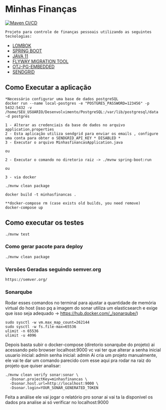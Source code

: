 # Minhas Finanças
[![Maven CI/CD](https://github.com/luizimcpi/minhasfinancas/actions/workflows/main.yml/badge.svg?branch=master)](https://github.com/luizimcpi/minhasfinancas/actions/workflows/main.yml)

```
Projeto para controle de finanças pessoais utilizando as seguintes tecnologias:
```
- [LOMBOK](https://projectlombok.org/)
- [SPRING BOOT](https://spring.io/projects/spring-boot)
- [JAVA 11](https://www.oracle.com/br/java/technologies/javase-jdk11-downloads.html)
- [FLYWAY MIGRATION TOOL](https://flywaydb.org/)
- [OTJ-PG-EMBEDDED](https://github.com/opentable/otj-pg-embedded)
- [SENDGRID](https://sendgrid.com/)


## Como Executar a aplicação

```
*Necessário configurar uma base de dados postgreSQL
docker run --name local-postgres -e "POSTGRES_PASSWORD=123456" -p 5432:5432 -v /home/SEU_USUARIO/Desenvolvimento/PostgreSQL:/var/lib/postgresql/data -d postgres

1 - Alterar as credenciais da base de dados no arquivo application.properties
2 - Esta aplicação utiliza sendgrid para enviar os emails , configure uma conta para obter o SENDGRID_API_KEY * DISABLED *
3 - Executar o arquivo MinhasfinancasApplication.java

ou 

2 - Executar o comando no diretorio raiz -> ./mvnw spring-boot:run

ou 

3 - via docker 

./mvnw clean package

docker build -t minhasfinancas .

**docker-compose rm (case exists old builds, you need remove)
docker-compose up
```

## Como executar os testes
```
./mvnw test
```

### Como gerar pacote para deploy 
```
./mvnw clean package
```

### Versões Geradas seguindo semver.org

```
https://semver.org/
```

### Sonarqube

Rodar esses comandos no terminal  para ajustar a quantidade de memória virtual do host (isso pq a imagem do sonar utiliza um elasticsearch e exige que isso seja adequado -> https://hub.docker.com/_/sonarqube/)
```
sudo sysctl -w vm.max_map_count=262144
sudo sysctl -w fs.file-max=65536
ulimit -n 65536
ulimit -u 4096
```
Depois basta subir o docker-compose (diretorio sonarqube do projeto)
ai acessando pelo browser localhost:9000 vc vai ter que alterar a senha inicial
usuario inicial: admin
senha inicial: admin
Ai cria um projeto manualmente, ele vai te dar um comando parecido com esse aqui pra rodar na raiz do projeto que quiser analisar:

```
./mvnw clean verify sonar:sonar \
  -Dsonar.projectKey=minhasfinancas \
  -Dsonar.host.url=http://localhost:9000 \
  -Dsonar.login=YOUR_SONAR_GENERATED_TOKEN
```

Feita a análise ele vai jogar o relatório pro sonar ai vai ta la disponivel os dados pra analise ai só verificar no localhost:9000